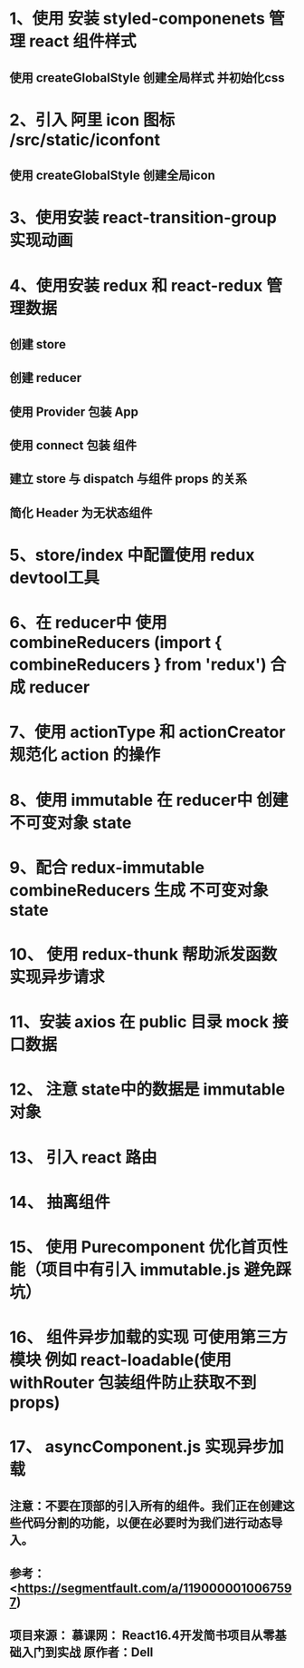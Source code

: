 # 1、使用 安装 styled-componenets 管理 react 组件样式
## 使用 createGlobalStyle 创建全局样式 并初始化css
# 2、引入 阿里 icon 图标 /src/static/iconfont 
## 使用 createGlobalStyle 创建全局icon
# 3、使用安装 react-transition-group 实现动画
# 4、使用安装 redux 和 react-redux 管理数据
## 创建 store
## 创建 reducer
## 使用 Provider 包装 App
## 使用 connect 包装 组件
## 建立 store 与 dispatch 与组件 props 的关系
## 简化 Header 为无状态组件
# 5、store/index 中配置使用 redux devtool工具 
# 6、在 reducer中 使用 combineReducers (import { combineReducers } from 'redux') 合成 reducer
# 7、使用 actionType 和 actionCreator 规范化 action 的操作
# 8、使用 immutable 在 reducer中  创建不可变对象 state
# 9、配合 redux-immutable combineReducers 生成 不可变对象 state
# 10、 使用 redux-thunk 帮助派发函数 实现异步请求
# 11、安装 axios 在 public 目录 mock 接口数据
# 12、 注意 state中的数据是 immutable 对象
# 13、 引入 react 路由
# 14、 抽离组件
# 15、 使用 Purecomponent 优化首页性能（项目中有引入 immutable.js 避免踩坑）
# 16、 组件异步加载的实现 可使用第三方模块 例如 react-loadable(使用 withRouter 包装组件防止获取不到props)
# 17、 asyncComponent.js 实现异步加载
## 注意：不要在顶部的引入所有的组件。我们正在创建这些代码分割的功能，以便在必要时为我们进行动态导入。
## 参考：<https://segmentfault.com/a/1190000010067597)

## 项目来源： 慕课网： React16.4开发简书项目从零基础入门到实战 原作者：Dell